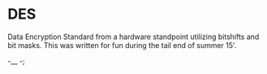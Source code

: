 # DES

Data Encryption Standard from a hardware standpoint utilizing bitshifts and bit
masks. This was written for fun during the tail end of summer 15'.



-__ -;
